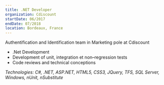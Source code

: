 ```yaml
---
title: .NET Developer
organization: Cdiscount
startDate: 06/2017
endDate: 07/2018
location: Bordeaux, France
---
```


Authentification and Identification team in Marketing pole at Cdiscount

- .Net Development
-  Development of unit, integration et non–regression tests
- Code reviews and technical conceptions

*Technologies: C#, .NET, ASP.NET, HTML5, CSS3, JQuery, TFS, SQL Server, Windows, nUnit, nSubstitute*

